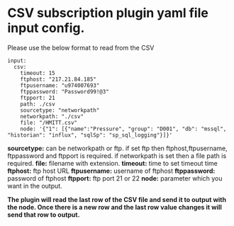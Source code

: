 # CSV subscription plugin yaml file input config.

Please use the below format to read from the CSV
```
input:
  csv:
    timeout: 15 
    ftphost: "217.21.84.185"
    ftpusername: "u974007693"
    ftppassword: "Password99!@3"
    ftpport: 21
    path: ./csv
    sourcetype: "networkpath"
    networkpath: "./csv"
    file: "/HMITT.csv"
    node: '{"1": [{"name":"Pressure", "group": "D001", "db": "mssql", "historian": "influx", "sqlSp": "sp_sql_logging"}]}'
```	
**sourcetype:** can be networkpath or ftp. if set ftp then ftphost,ftpusername, ftppassword and ftpport is required. if networkpath is set then a file path is required.
**file:** filename with extension. 
**timeout:** time to set timeout time
**ftphost:** ftp host URL
**ftpusername:** username of ftphost
**ftppassword:** password of ftphost
**ftpport:** ftp port 21 or 22
**node:** parameter which you want in the output.

**The plugin will read the last row of the CSV file and send it to output with the node. Once there is a new row and the last row value changes it will send that row to output.**